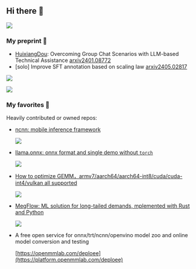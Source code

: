 ## Hi there 👋

<!--
**tpoisonooo/tpoisonooo** is a ✨ _special_ ✨ repository because its `README.md` (this file) appears on your GitHub profile.

Here are some ideas to get you started:

- 🔭 I’m currently working on ...
- 🌱 I’m currently learning ...
- 👯 I’m looking to collaborate on ...
- 🤔 I’m looking for help with ...
- 💬 Ask me about ...
- 📫 How to reach me: ...
- 😄 Pronouns: ...
- ⚡ Fun fact: ...
-->

![](https://github-readme-stats.vercel.app/api?username=tpoisonooo)

### My preprint 🔭

* [HuixiangDou](https://github.com/InternLM/HuixiangDou): Overcoming Group Chat Scenarios with LLM-based Technical Assistance [arxiv2401.08772](https://arxiv.org/abs/2401.08772) 
* [solo] Improve SFT annotation based on scaling law [arxiv2405.02817](https://arxiv.org/abs/2405.02817)

[![](https://github-readme-stats.vercel.app/api/pin?username=InternLM&repo=HuixiangDou)](https://github.com/InternLM/HuixiangDou)

[![](https://github-readme-stats.vercel.app/api/pin?username=tpoisonooo&repo=HuixiangDou2)](https://github.com/tpoisonooo/HuixiangDou2) 

### My favorites 🌱

Heavily contributed or owned repos:

* [ncnn: mobile inference framework](https://github.com/tencent/ncnn)

  [![](https://github-readme-stats.vercel.app/api/pin?username=tencent&repo=ncnn)](https://github.com/tencent/ncnn)

* [llama.onnx: onnx format and single demo without `torch`](https://github.com/tpoisonooo/llama.onnx)

  [![](https://github-readme-stats.vercel.app/api/pin?username=tpoisonooo&repo=llama.onnx)](https://github.com/tpoisonooo/llama.onnx)

* [How to optimize GEMM，armv7/aarch64/aarch64-int8/cuda/cuda-int4/vulkan all supported](https://github.com/tpoisonooo/how-to-optimize-gemm)

  [![](https://github-readme-stats.vercel.app/api/pin?username=tpoisonooo&repo=how-to-optimize-gemm)](https://github.com/tpoisonooo/how-to-optimize-gemm)

* [MegFlow: ML solution for long-tailed demands, mplemented with Rust and Python](https://github.com/megengine/megflow)

  [![](https://github-readme-stats.vercel.app/api/pin?username=MegEngine&repo=MegFlow)](https://github.com/megengine/megflow)

* A free open service for onnx/trt/ncnn/openvino model zoo and online model conversion and testing

  [https://openmmlab.com/deploee](https://platform.openmmlab.com/deploee)
